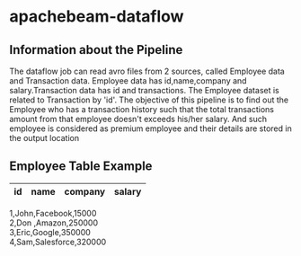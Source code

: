 # apachebeam-dataflow

Information about the Pipeline
------------------------------
The dataflow job can read avro files from 2 sources, called Employee data and Transaction data. Employee data has id,name,company and salary.Transaction data has id and transactions.
The Employee dataset is related to Transaction by 'id'. The objective of this pipeline is to find out the Employee who has a transaction history such that the total transactions amount from that employee doesn't  exceeds his/her salary. And such employee is considered as premium employee and their details are stored in the output location

Employee Table Example
-----------------------

id  | name | company | salary
--- | ---- | ------- | ------

1,John,Facebook,15000  
2,Don ,Amazon,250000  
3,Eric,Google,350000  
4,Sam,Salesforce,320000  